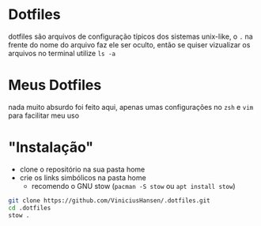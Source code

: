 # Dotfiles
dotfiles são arquivos de configuração típicos dos sistemas unix-like, o `.` na frente do nome do arquivo faz ele ser oculto, então se quiser vizualizar os arquivos no terminal utilize `ls -a`
# Meus Dotfiles
nada muito absurdo foi feito aqui, apenas umas configurações no `zsh` e `vim` para facilitar meu uso
# "Instalação"
- clone o repositório na sua pasta home
- crie os links simbólicos na pasta home
    - recomendo o GNU stow (`pacman -S stow` ou `apt install stow`)

```bash
git clone https://github.com/ViniciusHansen/.dotfiles.git
cd .dotfiles
stow .
```


